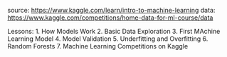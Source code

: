 source: https://www.kaggle.com/learn/intro-to-machine-learning
data: https://www.kaggle.com/competitions/home-data-for-ml-course/data

Lessons:
    1. How Models Work
    2. Basic Data Exploration
    3. First MAchine Learning Model
    4. Model Validation
    5. Underfitting and Overfitting
    6. Random Forests
    7. Machine Learning Competitions on Kaggle

